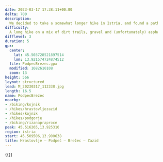 ```yaml
---
date: 2023-03-17 17:38:11+00:00
delta: 700
description:
  We decided to take a somewhat longer hike in Istria, and found a path that took us from Hrastovlje to Karst Edge and back around the upper Rižana Valley.
difficulty:
  A long hike on a mix of dirt trails, gravel and (unfortunately) asphalt roads.
difflevel: 3
duration: 5
gpx:
  center:
    lat: 45.503728521897514
    lon: 13.921574724874512
  file: PodpecBrezec.gpx
  modified: 1682610108
  zoom: 13
height: 566
layout: structured
lead: M_20230317_112338.jpg
length: 16.5
name: PodpecBrezec
nearby:
- /biking/kojnik
- /hikes/hrastovljezazid
- /hikes/kojnik
- /hikes/podgorje
- /biking/rizanapraproce
peak: 45.516265,13.925310
region: istria
start: 45.509506,13.900638
title: Hrastovlje – Podpeč – Brežec – Zazid
---
```

{{<hike-details description="yes">}}
